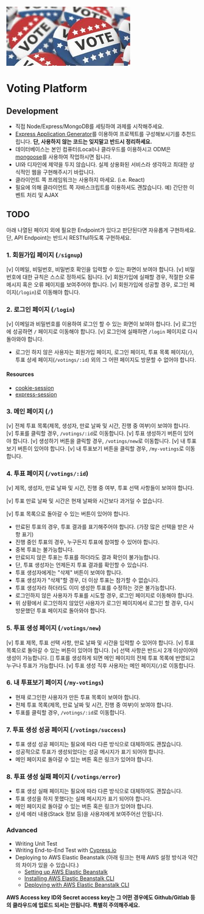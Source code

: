 ![Voting](/voting.jpeg)

# Voting Platform

## Development

- 직접 Node/Express/MongoDB를 세팅하여 과제를 시작해주세요.
- [Express Application Generator](https://expressjs.com/en/starter/generator.html)를 이용하여 프로젝트를 구성해보시기를 추천드립니다. **단, 사용하지 않는 코드는 잊지말고 반드시 정리하세요.**
- 데이터베이스는 본인 컴퓨터(Local)나 클라우드를 이용하시고 ODM은 [mongoose](https://mongoosejs.com/docs/connections.html)를 사용하여 작업하시면 됩니다.
- UI와 디자인에 제약을 두지 않습니다. 실제 상용화된 서비스라 생각하고 최대한 상식적인 웹을 구현해주시기 바랍니다.
- 클라이언트 쪽 프레임워크는 사용하지 마세요. (i.e. React)
- 필요에 의해 클라이언트 쪽 자바스크립트를 이용하셔도 괜찮습니다. 예) 간단한 이벤트 처리 및 AJAX

## TODO

아래 나열된 페이지 외에 필요한 Endpoint가 있다고 판단된다면 자유롭게 구현하세요. 단, API Endpoint는 반드시 RESTful하도록 구현하세요.

### 1. 회원가입 페이지 (`/signup`)

[v] 이메일, 비밀번호, 비밀번호 확인을 입력할 수 있는 화면이 보여야 합니다.
[v] 비밀번호에 대한 규칙은 스스로 정하셔도 됩니다.
[v] 회원가입에 실패할 경우, 적절한 오류 메시지 혹은 오류 페이지를 보여주어야 합니다.
[v] 회원가입에 성공할 경우, 로그인 페이지(`/login`)로 이동해야 합니다.

### 2. 로그인 페이지 (`/login`)

[v] 이메일과 비밀번호를 이용하여 로그인 할 수 있는 화면이 보여야 합니다.
[v] 로그인에 성공하면 `/` 페이지로 이동해야 합니다.
[v] 로그인에 실패하면 `/login` 페이지로 다시 돌아와야 합니다.

- 로그인 하지 않은 사용자는 회원가입 페이지, 로그인 페이지, 투표 목록 페이지(`/`), 투표 상세 페이지(`/votings/:id`) 외의 그 어떤 페이지도 방문할 수 없어야 합니다.

#### Resources

- [cookie-session](https://expressjs.com/en/resources/middleware/cookie-session.html)
- [express-session](https://expressjs.com/en/resources/middleware/session.html)

### 3. 메인 페이지 (`/`)

[v] 전체 투표 목록(제목, 생성자, 만료 날짜 및 시간, 진행 중 여부)이 보여야 합니다.
[v] 투표를 클릭할 경우, `/votings/:id`로 이동합니다.
[v] 투표 생성하기 버튼이 있어야 합니다.
[v] 생성하기 버튼을 클릭할 경우, `/votings/new`로 이동합니다.
[v] 내 투표보기 버튼이 있어야 합니다.
[v] 내 투표보기 버튼을 클릭할 경우, `/my-votings`로 이동합니다.

### 4. 투표 페이지 (`/votings/:id`)

[v] 제목, 생성자, 만료 날짜 및 시간, 진행 중 여부, 투표 선택 사항들이 보여야 합니다.

[v] 투표 만료 날짜 및 시간은 현재 날짜와 시간보다 과거일 수 없습니다.

[v] 투표 목록으로 돌아갈 수 있는 버튼이 있어야 합니다.

- 만료된 투표의 경우, 투표 결과를 표기해주어야 합니다. (가장 많은 선택을 받은 사항 표기)
- 진행 중인 투표의 경우, 누구든지 투표에 참여할 수 있어야 합니다.
- 중복 투표는 불가능합니다.
- 만료되지 않은 투표는 투표를 하더라도 결과 확인이 불가능합니다.
- 단, 투표 생성자는 언제든지 투표 결과를 확인할 수 있습니다.
- 투표 생성자에게는 "삭제" 버튼이 보여야 합니다.
- 투표 생성자가 "삭제"할 경우, 더 이상 투표는 참가할 수 없습니다.
- 투표 생성자라 하더라도 이미 생성한 투표를 수정하는 것은 불가능합니다.
- 로그인하지 않은 사용자가 투표를 시도할 경우, 로그인 페이지로 이동해야 합니다.
- 위 상황에서 로그인하지 않았던 사용자가 로그인 페이지에서 로그인 할 경우, 다시 방문했던 투표 페이지로 돌아와야 합니다.

### 5. 투표 생성 페이지 (`/votings/new`)

[v] 투표 제목, 투표 선택 사항, 만료 날짜 및 시간을 입력할 수 있어야 합니다.
[v] 투표 목록으로 돌아갈 수 있는 버튼이 있어야 합니다.
[v] 선택 사항은 반드시 2개 이상이어야 생성이 가능합니다.
[] 투표를 생성하게 되면 메인 페이지의 전체 투표 목록에 반영되고 누구나 투표가 가능합니다.
[v] 투표 생성 직후 사용자는 메인 페이지(`/`)로 이동합니다.

### 6. 내 투표보기 페이지 (`/my-votings`)

- 현재 로그인한 사용자가 만든 투표 목록이 보여야 합니다.
- 전체 투표 목록(제목, 만료 날짜 및 시간, 진행 중 여부)이 보여야 합니다.
- 투표를 클릭할 경우, `/votings/:id`로 이동합니다.

### 7. 투표 생성 성공 페이지 (`/votings/success`)

- 투표 생성 성공 페이지는 필요에 따라 다른 방식으로 대체하여도 괜찮습니다.
- 성공적으로 투표가 생성되었다는 성공 메시지가 표기 되어야 합니다.
- 메인 페이지로 돌아갈 수 있는 버튼 혹은 링크가 있어야 합니다.

### 8. 투표 생성 실패 페이지 (`/votings/error`)

- 투표 생성 실패 페이지는 필요에 따라 다른 방식으로 대체하여도 괜찮습니다.
- 투표 생성을 하지 못했다는 실패 메시지가 표기 되어야 합니다.
- 메인 페이지로 돌아갈 수 있는 버튼 혹은 링크가 있어야 합니다.
- 상세 에러 내용(Stack 정보 등)을 사용자에게 보여주어선 안됩니다.

### Advanced

- Writing Unit Test
- Writing End-to-End Test with [Cypress.io](https://www.cypress.io/)
- Deploying to AWS Elastic Beanstalk (아래 링크는 현재 AWS 설정 방식과 약간의 차이가 있을 수 있습니다.)
  - [Setting up AWS Elastic Beanstalk](https://github.com/vanilla-coding/deploy-with-aws-eb-and-circleci/wiki/Setting-up-AWS-Elastic-Beanstalk)
  - [Installing AWS Elastic Beanstalk CLI](https://github.com/vanilla-coding/deploy-with-aws-eb-and-circleci/wiki/Installing-Elastic-Beanstalk-CLI)
  - [Deploying with AWS Elastic Beanstalk CLI](https://github.com/vanilla-coding/deploy-with-aws-eb-and-circleci/wiki/Deploying-with-Elastic-Beanstalk-CLI)

**AWS Access key ID와 Secret access key는 그 어떤 경우에도 Github/Gitlab 등의 클라우드에 업로드 되서는 안됩니다. 특별히 주의해주세요.**
